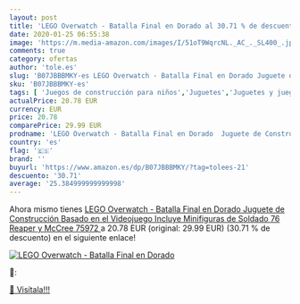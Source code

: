 ```yaml
---
layout: post
title: 'LEGO Overwatch - Batalla Final en Dorado al 30.71 % de descuento'
date: 2020-01-25 06:55:38
image: 'https://m.media-amazon.com/images/I/51oT9WqrcNL._AC_._SL400_.jpg'
comments: true
category: ofertas
author: 'tole.es'
slug: 'B07JBBBMKY-es LEGO Overwatch - Batalla Final en Dorado Juguete de...'
sku: 'B07JBBBMKY-es'
tags: [ 'Juegos de construcción para niños','Juguetes','Juguetes y juegos','lego', ]
actualPrice: 20.78 EUR
currency: EUR
price: 20.78
comparePrice: 29.99 EUR
prodname: 'LEGO Overwatch - Batalla Final en Dorado  Juguete de Construcción Basado en el Videojuego  Incluye Minifiguras de  Soldado 76  Reaper y McCree  75972 '
country: 'es'
flag: '🇪🇸'
brand: ''
buyurl: 'https://www.amazon.es/dp/B07JBBBMKY/?tag=tolees-21'
descuento: '30.71'
average: '25.384999999999998'
---
```


Ahora mismo tienes [LEGO Overwatch - Batalla Final en Dorado  Juguete de Construcción Basado en el Videojuego  Incluye Minifiguras de  Soldado 76  Reaper y McCree  75972 ](https://www.amazon.es/dp/B07JBBBMKY/?tag=tolees-21) a 20.78 EUR (original: 29.99 EUR) (30.71 %  de descuento) en el siguiente enlace!

[![LEGO Overwatch - Batalla Final en Dorado](https://m.media-amazon.com/images/I/51oT9WqrcNL._AC_._SL400_.jpg)](https://www.amazon.es/dp/B07JBBBMKY/?tag=tolees-21)

🔎:


[🛒 Visítala!!!](https://www.amazon.es/dp/B07JBBBMKY/?tag=tolees-21)
